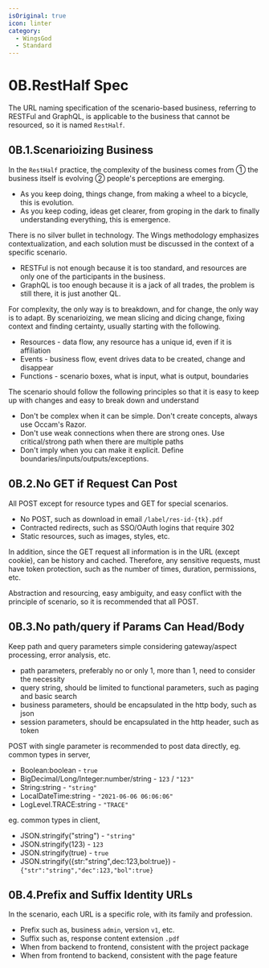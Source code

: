```yaml
---
isOriginal: true
icon: linter
category:
  - WingsGod
  - Standard
---
```


# 0B.RestHalf Spec

The URL naming specification of the scenario-based business, referring to RESTFul and GraphQL,
is applicable to the business that cannot be resourced, so it is named `RestHalf`.

## 0B.1.Scenarioizing Business

In the `RestHalf` practice, the complexity of the business comes from
① the business itself is evolving ② people's perceptions are emerging.

* As you keep doing, things change, from making a wheel to a bicycle, this is evolution.
* As you keep coding, ideas get clearer, from groping in the dark to
  finally understanding everything, this is emergence.

There is no silver bullet in technology. The Wings methodology emphasizes contextualization,
and each solution must be discussed in the context of a specific scenario.

* RESTFul is not enough because it is too standard, and resources are only one of the participants in the business.
* GraphQL is too enough because it is a jack of all trades, the problem is still there, it is just another QL.

For complexity, the only way is to breakdown, and for change, the only way is to adapt.
By scenarioizing, we mean slicing and dicing change, fixing context and finding certainty,
usually starting with the following.

* Resources - data flow, any resource has a unique id, even if it is affiliation
* Events - business flow, event drives data to be created, change and disappear
* Functions - scenario boxes, what is input, what is output, boundaries

The scenario should follow the following principles so that it is easy to keep up with
changes and easy to break down and understand

* Don't be complex when it can be simple. Don't create concepts, always use Occam's Razor.
* Don't use weak connections when there are strong ones. Use critical/strong path when there are multiple paths
* Don't imply when you can make it explicit. Define boundaries/inputs/outputs/exceptions.

## 0B.2.No GET if Request Can Post

All POST except for resource types and GET for special scenarios.

* No POST, such as download in email `/label/res-id-{tk}.pdf`
* Contracted redirects, such as SSO/OAuth logins that require 302
* Static resources, such as images, styles, etc.

In addition, since the GET request all information is in the URL (except cookie), can be history and cached.
Therefore, any sensitive requests, must have token protection, such as the number of times, duration, permissions, etc.

Abstraction and resourcing, easy ambiguity, and easy conflict with the principle of scenario,
so it is recommended that all POST.

## 0B.3.No path/query if Params Can Head/Body

Keep path and query parameters simple considering gateway/aspect processing, error analysis, etc.

* path parameters, preferably no or only 1, more than 1, need to consider the necessity
* query string, should be limited to functional parameters, such as paging and basic search
* business parameters, should be encapsulated in the http body, such as json
* session parameters, should be encapsulated in the http header, such as token

POST with single parameter is recommended to post data directly, eg. common types in server,

* Boolean:boolean - `true`
* BigDecimal/Long/Integer:number/string - `123` / `"123"`
* String:string - `"string"`
* LocalDateTime:string - `"2021-06-06 06:06:06"`
* LogLevel.TRACE:string - `"TRACE"`

eg. common types in client,

* JSON.stringify("string") - `"string"`
* JSON.stringify(123) - `123`
* JSON.stringify(true) - `true`
* JSON.stringify({str:"string",dec:123,bol:true}) - `{"str":"string","dec":123,"bol":true}`

## 0B.4.Prefix and Suffix Identity URLs

In the scenario, each URL is a specific role, with its family and profession.

* Prefix such as, business `admin`, version `v1`, etc.
* Suffix such as, response content extension `.pdf`
* When from backend to frontend, consistent with the project package
* When from frontend to backend, consistent with the page feature

